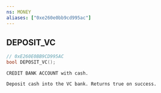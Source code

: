 ```yaml
---
ns: MONEY
aliases: ["0xe260e0bb9cd995ac"]
---
```

## DEPOSIT_VC

```c
// 0xE260E0BB9CD995AC
bool DEPOSIT_VC();
```

```
CREDIT BANK ACCOUNT with cash.

Deposit cash into the VC bank. Returns true on success.
```
